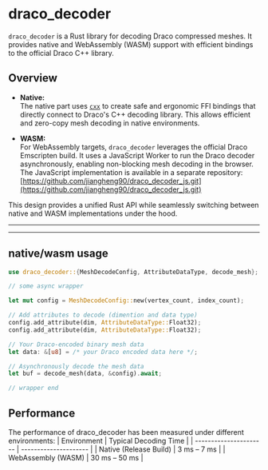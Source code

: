 # draco_decoder 

`draco_decoder` is a Rust library for decoding Draco compressed meshes. It provides native and WebAssembly (WASM) support with efficient bindings to the official Draco C++ library.

## Overview

- **Native:**  
  The native part uses [`cxx`](https://cxx.rs/) to create safe and ergonomic FFI bindings that directly connect to Draco's C++ decoding library. This allows efficient and zero-copy mesh decoding in native environments.

- **WASM:**  
  For WebAssembly targets, `draco_decoder` leverages the official Draco Emscripten build. It uses a JavaScript Worker to run the Draco decoder asynchronously, enabling non-blocking mesh decoding in the browser. The JavaScript implementation is available in a separate repository:  
  [https://github.com/jiangheng90/draco_decoder_js.git](https://github.com/jiangheng90/draco_decoder_js.git)

This design provides a unified Rust API while seamlessly switching between native and WASM implementations under the hood.

---

---

## native/wasm usage

```rust
use draco_decoder::{MeshDecodeConfig, AttributeDataType, decode_mesh};

// some async wrapper

let mut config = MeshDecodeConfig::new(vertex_count, index_count);

// Add attributes to decode (dimention and data type)
config.add_attribute(dim, AttributeDataType::Float32);
config.add_attribute(dim, AttributeDataType::Float32);

// Your Draco-encoded binary mesh data
let data: &[u8] = /* your Draco encoded data here */;

// Asynchronously decode the mesh data
let buf = decode_mesh(data, &config).await;

// wrapper end
```

## Performance

The performance of draco_decoder has been measured under different environments:
| Environment            | Typical Decoding Time |
| ---------------------- | --------------------- |
| Native (Release Build) | 3 ms – 7 ms           |
| WebAssembly (WASM)     | 30 ms – 50 ms         |



